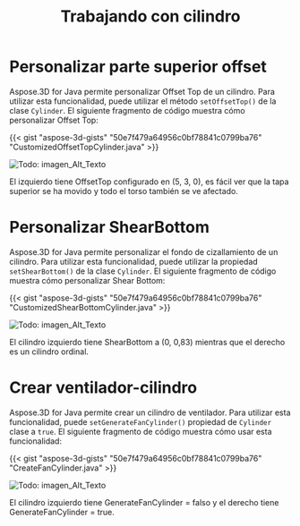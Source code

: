﻿---
title: Trabajando con cilindro
type: docs
weight: 100
url: /es/java/working-with-cylinder/
description: Aspose.3D for Java permite personalizar Offset Top de un cilindro. Para utilizar esta funcionalidad, puede utilizar el método setOffsetTop() de clase Cilindro.
---
# **Personalizar parte superior offset**
Aspose.3D for Java permite personalizar Offset Top de un cilindro. Para utilizar esta funcionalidad, puede utilizar el método `setOffsetTop()` de la clase `Cylinder`. El siguiente fragmento de código muestra cómo personalizar Offset Top:



{{< gist "aspose-3d-gists" "50e7f479a64956c0bf78841c0799ba76" "CustomizedOffsetTopCylinder.java" >}}

![Todo: imagen_Alt_Texto](working-with-cylinder_1.png)

El izquierdo tiene OffsetTop configurado en (5, 3, 0), es fácil ver que la tapa superior se ha movido y todo el torso también se ve afectado.
# **Personalizar ShearBottom**
Aspose.3D for Java permite personalizar el fondo de cizallamiento de un cilindro. Para utilizar esta funcionalidad, puede utilizar la propiedad `setShearBottom()` de la clase `Cylinder`. El siguiente fragmento de código muestra cómo personalizar Shear Bottom:



{{< gist "aspose-3d-gists" "50e7f479a64956c0bf78841c0799ba76" "CustomizedShearBottomCylinder.java" >}}

![Todo: imagen_Alt_Texto](working-with-cylinder_2.png)

El cilindro izquierdo tiene ShearBottom a (0, 0,83) mientras que el derecho es un cilindro ordinal.
# **Crear ventilador-cilindro**
Aspose.3D for Java permite crear un cilindro de ventilador. Para utilizar esta funcionalidad, puede `setGenerateFanCylinder()` propiedad de `Cylinder` clase a `true`. El siguiente fragmento de código muestra cómo usar esta funcionalidad:



{{< gist "aspose-3d-gists" "50e7f479a64956c0bf78841c0799ba76" "CreateFanCylinder.java" >}}

![Todo: imagen_Alt_Texto](working-with-cylinder_3.png)

El cilindro izquierdo tiene GenerateFanCylinder = falso y el derecho tiene GenerateFanCylinder = true.
